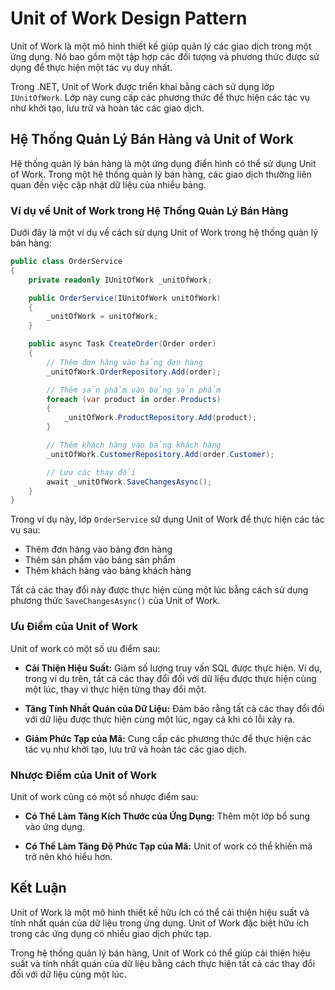 # Unit of Work Design Pattern

Unit of Work là một mô hình thiết kế giúp quản lý các giao dịch trong một ứng dụng. Nó bao gồm một tập hợp các đối tượng và phương thức được sử dụng để thực hiện một tác vụ duy nhất.

Trong .NET, Unit of Work được triển khai bằng cách sử dụng lớp `IUnitOfWork`. Lớp này cung cấp các phương thức để thực hiện các tác vụ như khởi tạo, lưu trữ và hoàn tác các giao dịch.

## Hệ Thống Quản Lý Bán Hàng và Unit of Work

Hệ thống quản lý bán hàng là một ứng dụng điển hình có thể sử dụng Unit of Work. Trong một hệ thống quản lý bán hàng, các giao dịch thường liên quan đến việc cập nhật dữ liệu của nhiều bảng.

### Ví dụ về Unit of Work trong Hệ Thống Quản Lý Bán Hàng

Dưới đây là một ví dụ về cách sử dụng Unit of Work trong hệ thống quản lý bán hàng:

```csharp
public class OrderService
{
    private readonly IUnitOfWork _unitOfWork;

    public OrderService(IUnitOfWork unitOfWork)
    {
        _unitOfWork = unitOfWork;
    }

    public async Task CreateOrder(Order order)
    {
        // Thêm đơn hàng vào bảng đơn hàng
        _unitOfWork.OrderRepository.Add(order);

        // Thêm sản phẩm vào bảng sản phẩm
        foreach (var product in order.Products)
        {
            _unitOfWork.ProductRepository.Add(product);
        }

        // Thêm khách hàng vào bảng khách hàng
        _unitOfWork.CustomerRepository.Add(order.Customer);

        // Lưu các thay đổi
        await _unitOfWork.SaveChangesAsync();
    }
}
```

Trong ví dụ này, lớp `OrderService` sử dụng Unit of Work để thực hiện các tác vụ sau:

- Thêm đơn hàng vào bảng đơn hàng
- Thêm sản phẩm vào bảng sản phẩm
- Thêm khách hàng vào bảng khách hàng

Tất cả các thay đổi này được thực hiện cùng một lúc bằng cách sử dụng phương thức `SaveChangesAsync()` của Unit of Work.

### Ưu Điểm của Unit of Work

Unit of work có một số ưu điểm sau:

- **Cải Thiện Hiệu Suất:** Giảm số lượng truy vấn SQL được thực hiện. Ví dụ, trong ví dụ trên, tất cả các thay đổi đối với dữ liệu được thực hiện cùng một lúc, thay vì thực hiện từng thay đổi một.

- **Tăng Tính Nhất Quán của Dữ Liệu:** Đảm bảo rằng tất cả các thay đổi đối với dữ liệu được thực hiện cùng một lúc, ngay cả khi có lỗi xảy ra.

- **Giảm Phức Tạp của Mã:** Cung cấp các phương thức để thực hiện các tác vụ như khởi tạo, lưu trữ và hoàn tác các giao dịch.

### Nhược Điểm của Unit of Work

Unit of work cũng có một số nhược điểm sau:

- **Có Thể Làm Tăng Kích Thước của Ứng Dụng:** Thêm một lớp bổ sung vào ứng dụng.

- **Có Thể Làm Tăng Độ Phức Tạp của Mã:** Unit of work có thể khiến mã trở nên khó hiểu hơn.

## Kết Luận

Unit of Work là một mô hình thiết kế hữu ích có thể cải thiện hiệu suất và tính nhất quán của dữ liệu trong ứng dụng. Unit of Work đặc biệt hữu ích trong các ứng dụng có nhiều giao dịch phức tạp.

Trong hệ thống quản lý bán hàng, Unit of Work có thể giúp cải thiện hiệu suất và tính nhất quán của dữ liệu bằng cách thực hiện tất cả các thay đổi đối với dữ liệu cùng một lúc.

